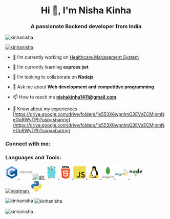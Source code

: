 <h1 align="center">Hi 👋, I'm Nisha Kinha</h1>
<h3 align="center">A passionate Backend developer from India</h3>

<p align="left"> <img src="https://komarev.com/ghpvc/?username=kinhanisha&label=Profile%20views&color=0e75b6&style=flat" alt="kinhanisha" /> </p>

<p align="left"> <a href="https://github.com/ryo-ma/github-profile-trophy"><img src="https://github-profile-trophy.vercel.app/?username=kinhanisha" alt="kinhanisha" /></a> </p>

- 🔭 I’m currently working on [Healthcare Management System](https://github.com/KinhaNisha/HCMS-Frontend)

- 🌱 I’m currently learning **express jwt**

- 👯 I’m looking to collaborate on **Nodejs**

- 💬 Ask me about **Web development and competitive programming**

- 📫 How to reach me **nishakinha1411@gmail.com**

- 📄 Know about my experiences [https://drive.google.com/drive/folders/1s553X6wpnImQ3EVxECMjomNeGpRWyTPh?usp=sharing](https://drive.google.com/drive/folders/1s553X6wpnImQ3EVxECMjomNeGpRWyTPh?usp=sharing)

<h3 align="left">Connect with me:</h3>
<p align="left">
</p>

<h3 align="left">Languages and Tools:</h3>
<p align="left"> <a href="https://www.cprogramming.com/" target="_blank" rel="noreferrer"> <img src="https://raw.githubusercontent.com/devicons/devicon/master/icons/c/c-original.svg" alt="c" width="40" height="40"/> </a> <a href="https://expressjs.com" target="_blank" rel="noreferrer"> <img src="https://raw.githubusercontent.com/devicons/devicon/master/icons/express/express-original-wordmark.svg" alt="express" width="40" height="40"/> </a> <a href="https://git-scm.com/" target="_blank" rel="noreferrer"> <img src="https://www.vectorlogo.zone/logos/git-scm/git-scm-icon.svg" alt="git" width="40" height="40"/> </a> <a href="https://golang.org" target="_blank" rel="noreferrer"> <img src="https://raw.githubusercontent.com/devicons/devicon/master/icons/go/go-original.svg" alt="go" width="40" height="40"/> </a> <a href="https://www.w3.org/html/" target="_blank" rel="noreferrer"> <img src="https://raw.githubusercontent.com/devicons/devicon/master/icons/html5/html5-original-wordmark.svg" alt="html5" width="40" height="40"/> </a> <a href="https://developer.mozilla.org/en-US/docs/Web/JavaScript" target="_blank" rel="noreferrer"> <img src="https://raw.githubusercontent.com/devicons/devicon/master/icons/javascript/javascript-original.svg" alt="javascript" width="40" height="40"/> </a> <a href="https://www.linux.org/" target="_blank" rel="noreferrer"> <img src="https://raw.githubusercontent.com/devicons/devicon/master/icons/linux/linux-original.svg" alt="linux" width="40" height="40"/> </a> <a href="https://www.mongodb.com/" target="_blank" rel="noreferrer"> <img src="https://raw.githubusercontent.com/devicons/devicon/master/icons/mongodb/mongodb-original-wordmark.svg" alt="mongodb" width="40" height="40"/> </a> <a href="https://www.mysql.com/" target="_blank" rel="noreferrer"> <img src="https://raw.githubusercontent.com/devicons/devicon/master/icons/mysql/mysql-original-wordmark.svg" alt="mysql" width="40" height="40"/> </a> <a href="https://nodejs.org" target="_blank" rel="noreferrer"> <img src="https://raw.githubusercontent.com/devicons/devicon/master/icons/nodejs/nodejs-original-wordmark.svg" alt="nodejs" width="40" height="40"/> </a> <a href="https://postman.com" target="_blank" rel="noreferrer"> <img src="https://www.vectorlogo.zone/logos/getpostman/getpostman-icon.svg" alt="postman" width="40" height="40"/> </a> <a href="https://www.python.org" target="_blank" rel="noreferrer"> <img src="https://raw.githubusercontent.com/devicons/devicon/master/icons/python/python-original.svg" alt="python" width="40" height="40"/> </a> </p>

<p><img align="left" src="https://github-readme-stats.vercel.app/api/top-langs?username=kinhanisha&show_icons=true&locale=en&layout=compact" alt="kinhanisha" /></p>

<p>&nbsp;<img align="center" src="https://github-readme-stats.vercel.app/api?username=kinhanisha&show_icons=true&locale=en" alt="kinhanisha" /></p>

<p><img align="center" src="https://github-readme-streak-stats.herokuapp.com/?user=kinhanisha&" alt="kinhanisha" /></p>
